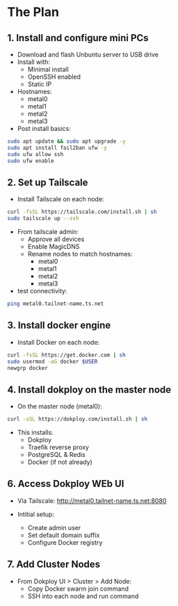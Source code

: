 # The Plan

## 1. Install and configure mini PCs

- Download and flash Unbuntu server to USB drive
- Install with:
    - Minimal install
    - OpenSSH enabled
    - Static IP
- Hostnames:
    - metal0
    - metal1
    - metal2
    - metal3
- Post install basics:

```bash
sudo apt update && sudo apt upgrade -y
sudo apt install fail2ban ufw -y
sudo ufw allow ssh
sudo ufw enable
```
## 2. Set up Tailscale
- Install Tailscale on each node:
```bash
curl -fsSL https://tailscale.com/install.sh | sh
sudo tailscale up --ssh
```
- From tailscale admin:
    - Approve all devices
    - Enable MagicDNS
    - Rename nodes to match hostnames:
        - metal0
        - metal1
        - metal2
        - metal3
- test connectivity:
```bash
ping metal0.tailnet-name.ts.net
```
## 3. Install docker engine
- Install Docker on each node:
```bash
curl -fsSL https://get.docker.com | sh
sudo usermod -aG docker $USER
newgrp docker
```
## 4. Install dokploy on the master node

- On the master node (metal0):
```bash
curl -sSL https://dokploy.com/install.sh | sh
```
- This installs:
    - Dokploy
    - Traefik reverse proxy
    - PostgreSQL & Redis
    - Docker (if not already)

## 6. Access Dokploy WEb UI
- Via Tailscale:
http://metal0.tailnet-name.ts.net:8080

- Intitial setup:
    - Create admin user
    - Set default domain suffix 
    - Configure Docker registry

## 7. Add Cluster Nodes
- From Dokploy UI > Cluster > Add Node:
   - Copy Docker swarm join command
   - SSH into each node and run command